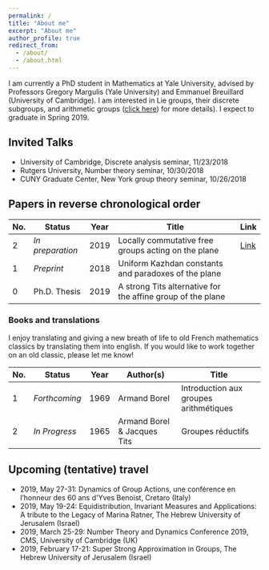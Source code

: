 ```yaml
---
permalink: /
title: "About me"
excerpt: "About me"
author_profile: true
redirect_from: 
  - /about/
  - /about.html
---
```


I am currently a PhD student in Mathematics at Yale University, advised by Professors Gregory Margulis (Yale University) and Emmanuel Breuillard (University of Cambridge). I am interested in Lie groups, their discrete subgroups, and arithmetic groups ([click here](https://lamlaurentpham.github.io/publications/)) for more details). I expect to graduate in Spring 2019.

## Invited Talks

- University of Cambridge, Discrete analysis seminar, 11/23/2018
- Rutgers University, Number theory seminar, 10/30/2018
- CUNY Graduate Center, New York group theory seminar, 10/26/2018

## Papers in reverse chronological order

| No. | Status | Year | Title | Link |
|---|---|---|---|---|
|2|_In preparation_|2019|Locally commutative free groups acting on the plane|[Link](https://www.dropbox.com/s/1wopzdriys3plgg/2018-December-uniform-affine.pdf?dl=0)|
|1|_Preprint_|2018|Uniform Kazhdan constants and paradoxes of the plane| |
|0|Ph.D. Thesis|2019|A strong Tits alternative for the affine group of the plane| |

### Books and translations

I enjoy translating and giving a new breath of life to old French mathematics classics by translating them into english. If you would like to work together on an old classic, please let me know!

| No. | Status | Year | Author(s) | Title |
|---|---|---|---|---|
|1|_Forthcoming_|1969|Armand Borel|Introduction aux groupes arithmétiques|
|2|_In Progress_|1965|Armand Borel & Jacques Tits|Groupes réductifs|

## Upcoming (tentative) travel

- 2019, May 27-31: Dynamics of Group Actions, une conférence en l’honneur des 60 ans d'Yves Benoist, Cretaro (Italy)
- 2019, May 19-24: Equidistribution, Invariant Measures and Applications: A tribute to the Legacy of Marina Ratner, The Hebrew University of Jerusalem (Israel)
- 2019, March 25-29: Number Theory and Dynamics Conference 2019, CMS, University of Cambridge (UK)
- 2019, February 17-21: Super Strong Approximation in Groups, The Hebrew University of Jerusalem (Israel)

